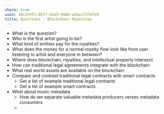 ```yaml
---
share: true
uuid: 10c2c0f1-0577-42e5-9660-a2bec73747e9
title: Questions - Blockchain Royalties
---
```

* What is the question?
* Who is the first artist going to be?
* What kind of entities pay for the royalties?
* What does the money for a normal royalty flow look like from user listening to artist and everyone in between?
* Where does blockchain, royalties, and intellectual property intersect
* How can traditional legal agreements integrate with the blockchain
* What real world assets are available on the blockchain
* Compare and contrast  traditional legal contracts with smart contracts
	* Get a list of example traditional legal contracts
	* Get a list of example smart contracts
* What about music metadata
	* How do we separate valuable metadata producers verses metadata consumers
	* 